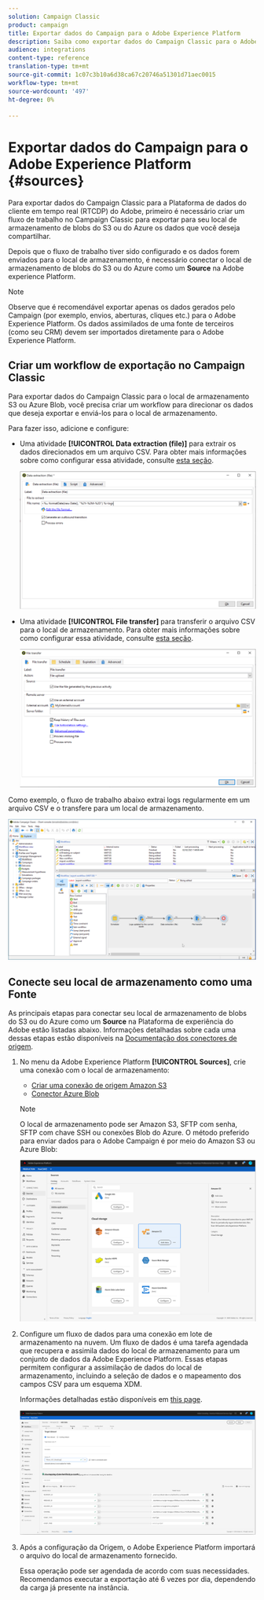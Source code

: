 ```yaml
---
solution: Campaign Classic
product: campaign
title: Exportar dados do Campaign para o Adobe Experience Platform
description: Saiba como exportar dados do Campaign Classic para o Adobe Experience Platform.
audience: integrations
content-type: reference
translation-type: tm+mt
source-git-commit: 1c07c3b10a6d38ca67c20746a51301d71aec0015
workflow-type: tm+mt
source-wordcount: '497'
ht-degree: 0%

---
```



# Exportar dados do Campaign para o Adobe Experience Platform {#sources}

Para exportar dados do Campaign Classic para a Plataforma de dados do cliente em tempo real (RTCDP) do Adobe, primeiro é necessário criar um fluxo de trabalho no Campaign Classic para exportar para seu local de armazenamento de blobs do S3 ou do Azure os dados que você deseja compartilhar.

Depois que o fluxo de trabalho tiver sido configurado e os dados forem enviados para o local de armazenamento, é necessário conectar o local de armazenamento de blobs do S3 ou do Azure como um **Source** na Adobe experience Platform.

>[!NOTE]
>
>Observe que é recomendável exportar apenas os dados gerados pelo Campaign (por exemplo, envios, aberturas, cliques etc.) para o Adobe Experience Platform. Os dados assimilados de uma fonte de terceiros (como seu CRM) devem ser importados diretamente para o Adobe Experience Platform.

## Criar um workflow de exportação no Campaign Classic

Para exportar dados do Campaign Classic para o local de armazenamento S3 ou Azure Blob, você precisa criar um workflow para direcionar os dados que deseja exportar e enviá-los para o local de armazenamento.

Para fazer isso, adicione e configure:

* Uma atividade **[!UICONTROL Data extraction (file)]** para extrair os dados direcionados em um arquivo CSV. Para obter mais informações sobre como configurar essa atividade, consulte [esta seção](../../workflow/using/extraction--file-.md).

   ![](assets/rtcdp-extract-file.png)

* Uma atividade **[!UICONTROL File transfer]** para transferir o arquivo CSV para o local de armazenamento. Para obter mais informações sobre como configurar essa atividade, consulte [esta seção](../../workflow/using/file-transfer.md).

   ![](assets/rtcdp-file-transfer.png)

Como exemplo, o fluxo de trabalho abaixo extrai logs regularmente em um arquivo CSV e o transfere para um local de armazenamento.

![](assets/aep-export.png)

## Conecte seu local de armazenamento como uma Fonte

As principais etapas para conectar seu local de armazenamento de blobs do S3 ou do Azure como um **Source** na Plataforma de experiência do Adobe estão listadas abaixo. Informações detalhadas sobre cada uma dessas etapas estão disponíveis na [Documentação dos conectores de origem](https://experienceleague.adobe.com/docs/experience-platform/sources/home.html).

1. No menu da Adobe Experience Platform **[!UICONTROL Sources]**, crie uma conexão com o local de armazenamento:

   * [Criar uma conexão de origem Amazon S3](https://experienceleague.adobe.com/docs/experience-platform/sources/ui-tutorials/create/cloud-storage/s3.html)
   * [Conector Azure Blob](https://experienceleague.adobe.com/docs/experience-platform/sources/connectors/cloud-storage/blob.html)

   >[!NOTE]
   >
   >O local de armazenamento pode ser Amazon S3, SFTP com senha, SFTP com chave SSH ou conexões Blob do Azure. O método preferido para enviar dados para o Adobe Campaign é por meio do Amazon S3 ou Azure Blob:

   ![](assets/rtcdp-connector.png)

1. Configure um fluxo de dados para uma conexão em lote de armazenamento na nuvem. Um fluxo de dados é uma tarefa agendada que recupera e assimila dados do local de armazenamento para um conjunto de dados da Adobe Experience Platform. Essas etapas permitem configurar a assimilação de dados do local de armazenamento, incluindo a seleção de dados e o mapeamento dos campos CSV para um esquema XDM.

   Informações detalhadas estão disponíveis em [this page](https://experienceleague.adobe.com/docs/experience-platform/sources/ui-tutorials/dataflow/cloud-storage.html).

   ![](assets/rtcdp-map-xdm.png)

1. Após a configuração da Origem, o Adobe Experience Platform importará o arquivo do local de armazenamento fornecido.

   Essa operação pode ser agendada de acordo com suas necessidades. Recomendamos executar a exportação até 6 vezes por dia, dependendo da carga já presente na instância.
